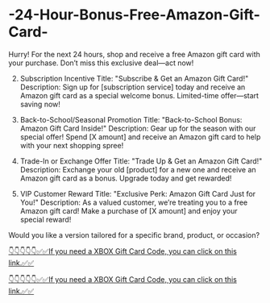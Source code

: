 # -24-Hour-Bonus-Free-Amazon-Gift-Card-

 Hurry! For the next 24 hours, shop and receive a free Amazon gift card with your purchase. Don’t miss this exclusive deal—act now!

2. Subscription Incentive
Title: "Subscribe & Get an Amazon Gift Card!"
Description: Sign up for [subscription service] today and receive an Amazon gift card as a special welcome bonus. Limited-time offer—start saving now!

3. Back-to-School/Seasonal Promotion
Title: "Back-to-School Bonus: Amazon Gift Card Inside!"
Description: Gear up for the season with our special offer! Spend [X amount] and receive an Amazon gift card to help with your next shopping spree!

4. Trade-In or Exchange Offer
Title: "Trade Up & Get an Amazon Gift Card!"
Description: Exchange your old [product] for a new one and receive an Amazon gift card as a bonus. Upgrade today and get rewarded!

5. VIP Customer Reward
Title: "Exclusive Perk: Amazon Gift Card Just for You!"
Description: As a valued customer, we’re treating you to a free Amazon gift card! Make a purchase of [X amount] and enjoy your special reward!

Would you like a version tailored for a specific brand, product, or occasion? 


[👇👇👇👇👇✅✅If you need a XBOX Gift Card Code, you can click on this link.✅✅](https://mkrj.xyz/mox/)


[👇👇👇👇👇✅✅If you need a XBOX Gift Card Code, you can click on this link.✅✅](https://mkrj.xyz/mox/)
